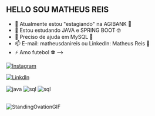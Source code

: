 ## HELLO SOU MATHEUS REIS

- 🔭 Atualmente estou "estagiando" na AGIBANK 🏦
- 🌱 Estou estudando JAVA e SPRING BOOT 🤓
- 🤔 Preciso de ajuda em MySQL 🤯
- 📫 E-mail: matheusdanireis ou Linkedln: Matheus Reis 📩
- ⚡ Amo futebol ⚽
-->

[![Instagram](https://img.shields.io/badge/Instagram-E4405F?style=for-the-badge&logo=instagram&logoColor=white)](https://www.instagram.com/ma.reis97?igsh=MTdna2hqajFvNjVwNA%3D%3D&utm_source=qr)

[![Linkdln](https://img.shields.io/badge/LinkedIn-0077B5?style=for-the-badge&logo=linkedin&logoColor=white)](https://www.linkedin.com/in/matheusrd-reis/)

<div style="display: inline_block">
  <img align="center" alt="java" src="https://icongr.am/devicon/java-plain.svg?size=70&color=ffffff" />
  <img align="center" alt="sql" src="https://icongr.am/devicon/mysql-plain.svg?size=70&color=ffffff" />
  <img align="center" alt="sql" src="https://icongr.am/devicon/windows8-original.svg?size=70&color=ffffff" />
</div><br/>


![StandingOvationGIF](https://github.com/user-attachments/assets/b80d00f3-69db-4284-8992-899bfe513156) 
